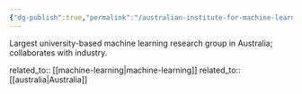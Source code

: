 ```yaml
---
{"dg-publish":true,"permalink":"/australian-institute-for-machine-learning-aiml/","title":"Australian Institute for Machine Learning (AIML)"}
---
```



Largest university-based machine learning research group in Australia; collaborates with industry.

related_to:: [[machine-learning\|machine-learning]]
related_to:: [[australia\|Australia]]
